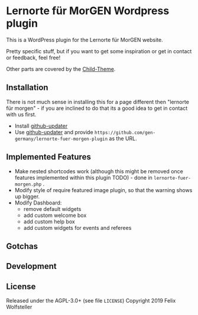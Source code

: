 # Lernorte für MorGEN Wordpress plugin

This is a WordPress plugin for the Lernorte für MorGEN website.

Pretty specific stuff, but if you want to get some inspiration or get in contact or feedback, feel free!

Other parts are covered by the [Child-Theme](https://github.com/gen-germany/lernorte-fuer-morgen-childtheme).

## Installation

There is not much sense in installing this for a page different then "lernorte für morgen" - if you are inclined to do that its a good idea to get in contact with us first.

  * Install [github-updater](https://github.com/afragen/github-updater)
  * Use [github-updater](https://github.com/afragen/github-updater) and provide `https://github.com/gen-germany/lernorte-fuer-morgen-plugin` as the URL.

## Implemented Features

  * Make nested shortcodes work (although this might be removed once features implemented within this plugin TODO) - done in `lernorte-fuer-morgen.php` .
  * Modify style of require featured image plugin, so that the warning shows up bigger.
  * Modify Dashboard:
    * remove default widgets
    * add custom welcome box
    * add custom help box
    * add custom widgets for events and referees

## Gotchas

## Development

## License

Released under the AGPL-3.0+ (see file `LICENSE`)
Copyright 2019 Felix Wolfsteller
